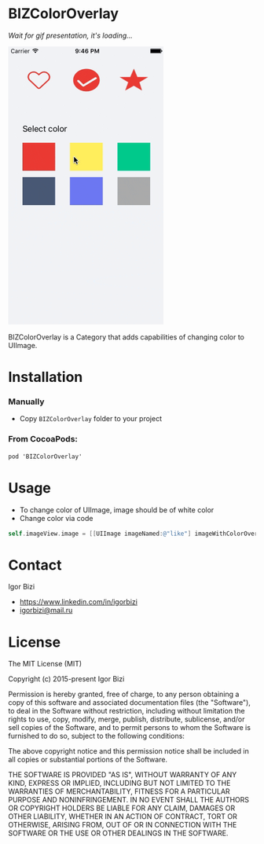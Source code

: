 # BIZColorOverlay

*Wait for gif presentation, it's loading...*

![alt tag](https://github.com/bizibizi/BIZChangeImageColorProgrammaticaly/blob/master/presentation.gif)


BIZColorOverlay is a Category that adds capabilities of changing color to UIImage.


# Installation

### Manually
- Copy ```BIZColorOverlay``` folder to your project 

### From CocoaPods:
```objective-c
pod 'BIZColorOverlay' 
```


# Usage

- To change color of UIImage, image should be of white color
- Change color via code
```objective-c
self.imageView.image = [[UIImage imageNamed:@"like"] imageWithColorOverlay:[UIColor redColor]];
```


# Contact

Igor Bizi
- https://www.linkedin.com/in/igorbizi
- igorbizi@mail.ru


# License
 
The MIT License (MIT)

Copyright (c) 2015-present Igor Bizi

Permission is hereby granted, free of charge, to any person obtaining a copy of this software and associated documentation files (the "Software"), to deal in the Software without restriction, including without limitation the rights to use, copy, modify, merge, publish, distribute, sublicense, and/or sell copies of the Software, and to permit persons to whom the Software is furnished to do so, subject to the following conditions:

The above copyright notice and this permission notice shall be included in all copies or substantial portions of the Software.

THE SOFTWARE IS PROVIDED "AS IS", WITHOUT WARRANTY OF ANY KIND, EXPRESS OR IMPLIED, INCLUDING BUT NOT LIMITED TO THE WARRANTIES OF MERCHANTABILITY, FITNESS FOR A PARTICULAR PURPOSE AND NONINFRINGEMENT. IN NO EVENT SHALL THE AUTHORS OR COPYRIGHT HOLDERS BE LIABLE FOR ANY CLAIM, DAMAGES OR OTHER LIABILITY, WHETHER IN AN ACTION OF CONTRACT, TORT OR OTHERWISE, ARISING FROM, OUT OF OR IN CONNECTION WITH THE SOFTWARE OR THE USE OR OTHER DEALINGS IN THE SOFTWARE.
 

